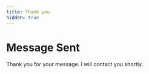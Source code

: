 ```yaml
---
title: Thank you
hidden: true
---
```


# Message Sent
Thank you for your message. I will contact you shortly.
 